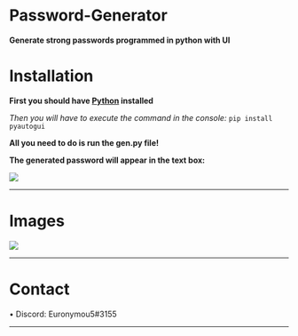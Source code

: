 # Password-Generator
**Generate strong passwords programmed in python with UI**

# Installation

**First you should have [Python](https://www.python.org/downloads/) installed**

*Then you will have to execute the command in the console:* ``pip install pyautogui``

**All you need to do is run the gen.py file!**

**The generated password will appear in the text box:**


<img src="https://media.discordapp.net/attachments/995599976463859713/1091406081575624815/image.png?width=224&height=106">

---------------------------------------

# Images
<img src="https://media.discordapp.net/attachments/995599976463859713/1091406376670089256/image.png?width=225&height=105">

-------------------------

# Contact

• Discord: Euronymou5#3155

----------------------------------
